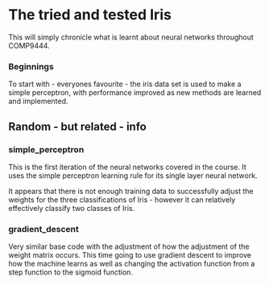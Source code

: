 The tried and tested Iris
=========================

This will simply chronicle what is learnt about neural networks throughout COMP9444.

### Beginnings

To start with - everyones favourite - the iris data set is used to make a simple perceptron, with performance improved as new methods 
are learned and implemented.

## Random - but related - info

### simple_perceptron

This is the first iteration of the neural networks covered in the course. It uses the simple perceptron learning rule for its single
layer neural network.

It appears that there is not enough training data to successfully adjust the weights for the three classifications of Iris - however it can relatively effectively classify two classes of Iris.

### gradient_descent

Very similar base code with the adjustment of how the adjustment of the weight matrix occurs. This time going to use gradient descent 
to improve how the machine learns as well as changing the activation function from a step function to the sigmoid function.
